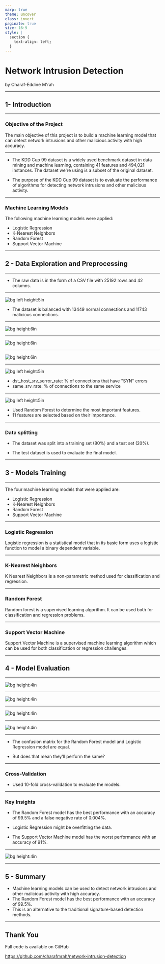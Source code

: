 ```yaml
---
marp: true
theme: uncover
class: invert
paginate: true
size: 16:9
style: |
  section {
    text-align: left;
  }
---
```


# Network Intrusion Detection

by Charaf-Eddine M'rah

---

## 1-  Introduction

<!-- 
- Brief overview of the KDD Cup 1999 dataset and its purpose

- Overview of the project objectives and the machine learning models that were applied
-->

---

### Objective of the Project

The main objective of this project is to build a machine learning model that can detect network intrusions and other malicious activity with high accuracy.

---

- The KDD Cup 99 dataset is a widely used benchmark dataset in data mining and machine learning, containing 41 features and 494,021 instances. The dataset we're using is a subset of the original dataset.

- The purpose of the KDD Cup 99 dataset is to evaluate the performance of algorithms for detecting network intrusions and other malicious activity.

---

### Machine Learning Models

The following machine learning models were applied:

- Logistic Regression
- K-Nearest Neighbors
- Random Forest
- Support Vector Machine

---

## 2 - Data Exploration and Preprocessing

<!-- 
- Description of the raw data and its format

- Steps taken to clean and prepare the data for analysis, such as handling missing values, scaling features, etc.

- Summary of key insights and observations from the initial data exploration 
-->

---

- The raw data is in the form of a CSV file with 25192 rows and 42 columns.

---

![bg left height:5in](images/visualizations/class-distribution.png)

- The dataset is balanced with 13449 normal connections and 11743 malicious connections.

---

![bg height:6in](images/visualizations/protocol-type-ratio.png)

---

![bg height:6in](images/visualizations/service-ratio.png)

---

![bg height:6in](images/visualizations/heatmap.png)

---

![bg left height:5in](images/visualizations/corr-2.png)

- dst_host_srv_serror_rate: % of connections that have "SYN" errors
- same_srv_rate: % of connections to the same service

---

![bg left height:5in](images/visualizations/features-importance.png)

- Used Random Forest to determine the most important features.
- 11 features are selected based on their importance.

---

### Data splitting

- The dataset was split into a training set (80%) and a test set (20%).

- The test dataset is used to evaluate the final model.

---

## 3 - Models Training

<!-- 
- Description of the four machine learning models that were applied: (e.g. logistic regression, decision tree, random forest, neural network)

- Explanation of the evaluation criteria used to compare the models (e.g. accuracy, precision, recall)

- Results of the model comparison and selection of the best-performing model 
-->

---

The four machine learning models that were applied are:

- Logistic Regression
- K-Nearest Neighbors
- Random Forest
- Support Vector Machine

---

### Logistic Regression

Logistic regression is a statistical model that in its basic form uses a logistic function to model a binary dependent variable.

---

### K-Nearest Neighbors

K Nearest Neighbors is a non-parametric method used for classification and regression.

---

### Random Forest

Random forest is a supervised learning algorithm. It can be used both for classification and regression problems.

---

### Support Vector Machine

Support Vector Machine is a supervised machine learning algorithm which can be used for both classification or regression challenges.

---

## 4 - Model Evaluation

<!-- 
- Description of the final model's performance on the test set

- Comparison to baseline performance 
-->

---

![bg height:4in](images/visualizations/cm-logistic-regression.png)

---

![bg height:4in](images/visualizations/cm-knn.png)

---

![bg height:4in](images/visualizations/cm-random-forest.png)

---

![bg height:4in](images/visualizations/cm-svm.png)

---

- The confusion matrix for the Random Forest model and Logistic Regression model are equal.

- But does that mean they'll perform the same?

---

### Cross-Validation

- Used 10-fold cross-validation to evaluate the models.

---

### Key Insights

- The Random Forest model has the best performance with an accuracy of 99.5% and a false negative rate of 0.004%.

- Logistic Regression might be overfitting the data.

- The Support Vector Machine model has the worst performance with an accuracy of 91%.

---

![bg height:4in](images/visualizations/models-accuracy.png)

---

## 5 - Summary

<!-- Summary of the key findings and results of the project
Next steps for the project. -->

- Machine learning models can be used to detect network intrusions and other malicious activity with high accuracy.
- The Random Forest model has the best performance with an accuracy of 99.5%.
- This is an alternative to the traditional signature-based detection methods.

---

## Thank You

Full code is available on GitHub

<https://github.com/charafmrah/network-intrusion-detection>
